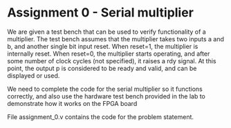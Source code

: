# Assignment 0 - Serial multiplier

We are given a test bench that can be used to verify functionality of a multiplier. The test bench assumes that the multiplier takes two inputs a and b, and another single bit input reset. When reset=1, the multiplier is internally reset. When reset=0, the multiplier starts operating, and after some number of clock cycles (not specified), it raises a rdy signal. At this point, the output p is considered to be ready and valid, and can be displayed or used.

We need to complete the code for the serial multiplier so it functions correctly, and also use the hardware test bench provided in the lab to demonstrate how it works on the FPGA board

File assignment_0.v contains the code for the problem statement.
